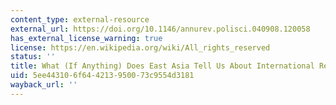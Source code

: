 ```yaml
---
content_type: external-resource
external_url: https://doi.org/10.1146/annurev.polisci.040908.120058
has_external_license_warning: true
license: https://en.wikipedia.org/wiki/All_rights_reserved
status: ''
title: What (If Anything) Does East Asia Tell Us About International Relations Theory?
uid: 5ee44310-6f64-4213-9500-73c9554d3181
wayback_url: ''
---
```

